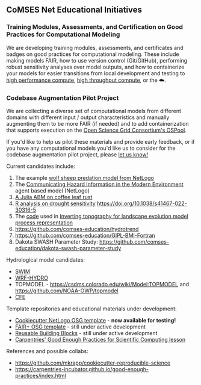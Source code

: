 ## CoMSES Net Educational Initiatives

### Training Modules, Assessments, and Certification on Good Practices for Computational Modeling

We are developing training modules, assessments, and certificates and badges on good practices for computational modeling. These include making models FAIR, how to use version control (Git/GitHub), performing robust sensitivity analyses over model outputs, and how to containerize your models for easier transitions from local development and testing to [high performance compute](https://cores.research.asu.edu/research-computing/about), [high throughput compute](https://osg-htc.org/), or the ☁️.

### Codebase Augmentation Pilot Project

We are collecting a diverse set of computational models from different domains with different input / output characteristics and manually augmenting them to be more FAIR (if needed) and to add containerization that supports execution on the [Open Science Grid Consortium's OSPool](https://osg-htc.org/). 

If you'd like to help us pilot these materials and provide early feedback, or if you have any computational models you'd like us to consider for the codebase augmentation pilot project, please [let us know!](https://www.comses.net/about/contact/)

Current candidates include:

1. The example [wolf sheep predation model from NetLogo](https://github.com/comses-education/wolf-sheep-osg)
2. The [Communicating Hazard Information in the Modern Environment](https://github.com/comses-education/chime-abm) agent based model (NetLogo)
3. [A Julia ABM on coffee leaf rust](https://github.com/comses-education/spatialrust)
4. [R analysis on drought sensitivity](https://github.com/comses-education/drought-year-sensitivity) https://doi.org/10.1038/s41467-022-30316-5
5. The [code](https://github.com/comses-education/csdms_inverting_topography_postglacial) used in [Inverting topography for landscape evolution model process representation](https://agupubs.onlinelibrary.wiley.com/doi/full/10.1029/2018JF004961)
6. https://github.com/comses-education/hydrotrend
7. https://github.com/comses-education/GIPL-BMI-Fortran
8. Dakota SWASH Parameter Study: https://github.com/comses-education/dakota-swash-parameter-study

Hydrological model candidates:
- [SWIM](https://swim.cybershare.utep.edu/en/home)
- [WRF-HYDRO](https://ral.ucar.edu/projects/wrf_hydro)
- TOPMODEL - https://csdms.colorado.edu/wiki/Model:TOPMODEL and https://github.com/NOAA-OWP/topmodel
- [CFE](https://github.com/NOAA-OWP/cfe)

Template repositories and educational materials under development:

- [Cookiecutter NetLogo OSG template](https://github.com/comses-education/cookiecutter-netlogo-osg) - **now available for testing!**
- [FAIR+ OSG template](https://github.com/comses-education/fair-osg-template) - still under active development
- [Reusable Building Blocks](https://github.com/comses-education/reusable-building-blocks-template) - still under active development
- [Carpentries' Good Enough Practices for Scientific Computing lesson](https://github.com/carpentries-lab/good-enough-practices)

References and possible collabs:

- https://github.com/mkrapp/cookiecutter-reproducible-science
- https://carpentries-incubator.github.io/good-enough-practices/index.html
